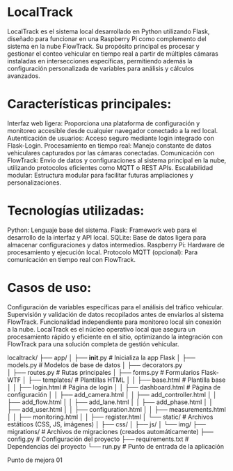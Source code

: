 # LocalTrack
LocalTrack es el sistema local desarrollado en Python utilizando Flask, diseñado para funcionar en una Raspberry Pi como complemento del sistema en la nube FlowTrack. Su propósito principal es procesar y gestionar el conteo vehicular en tiempo real a partir de múltiples cámaras instaladas en intersecciones específicas, permitiendo además la configuración personalizada de variables para análisis y cálculos avanzados.

# Características principales:
Interfaz web ligera: Proporciona una plataforma de configuración y monitoreo accesible desde cualquier navegador conectado a la red local.
Autenticación de usuarios: Acceso seguro mediante login integrado con Flask-Login.
Procesamiento en tiempo real: Manejo constante de datos vehiculares capturados por las cámaras conectadas.
Comunicación con FlowTrack: Envío de datos y configuraciones al sistema principal en la nube, utilizando protocolos eficientes como MQTT o REST APIs.
Escalabilidad modular: Estructura modular para facilitar futuras ampliaciones y personalizaciones.
# Tecnologías utilizadas:
Python: Lenguaje base del sistema.
Flask: Framework web para el desarrollo de la interfaz y API local.
SQLite: Base de datos ligera para almacenar configuraciones y datos intermedios.
Raspberry Pi: Hardware de procesamiento y ejecución local.
Protocolo MQTT (opcional): Para comunicación en tiempo real con FlowTrack.
# Casos de uso:
Configuración de variables específicas para el análisis del tráfico vehicular.
Supervisión y validación de datos recopilados antes de enviarlos al sistema FlowTrack.
Funcionalidad independiente para monitoreo local sin conexión a la nube.
LocalTrack es el núcleo operativo local que asegura un procesamiento rápido y eficiente en el sitio, optimizando la integración con FlowTrack para una solución completa de gestión vehicular.


localtrack/
├── app/
│   ├── __init__.py      # Inicializa la app Flask
│   ├── models.py        # Modelos de base de datos
│   ├── decorators.py       
│   ├── routes.py        # Rutas principales
│   ├── forms.py         # Formularios Flask-WTF
│   ├── templates/       # Plantillas HTML
│   │   ├── base.html    # Plantilla base
│   │   ├── login.html   # Página de login
│   │   ├── dashboard.html # Página de configuración
│   │   ├── add_camera.html
│   │   ├── add_controller.html
│   │   ├── add_flow.html
│   │   ├── add_lane.html
│   │   ├── add_phase.html
│   │   ├── add_user.html
│   │   ├── configuration.html
│   │   ├── measurements.html
│   │   ├── monitoring.html
│   │   ├── register.html
│   └── static/          # Archivos estáticos (CSS, JS, imágenes)
│       ├── css/
│       ├── js/
│       └── img/
├── migrations/          # Archivos de migraciones (creados automáticamente)
├── config.py            # Configuración del proyecto
├── requirements.txt     # Dependencias del proyecto
└── run.py               # Punto de entrada de la aplicación

Punto de mejora 01